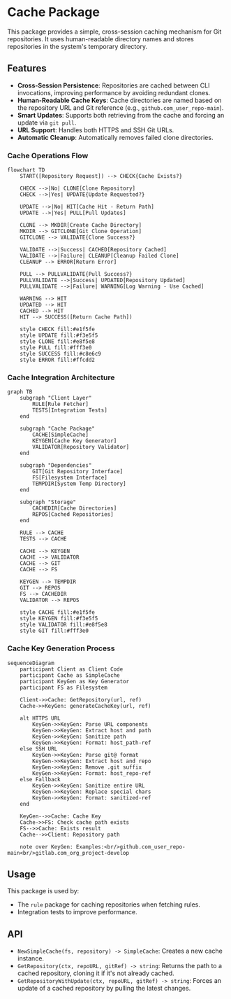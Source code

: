 # Cache Package

This package provides a simple, cross-session caching mechanism for Git repositories. It uses human-readable directory names and stores repositories in the system's temporary directory.

## Features

- **Cross-Session Persistence**: Repositories are cached between CLI invocations, improving performance by avoiding redundant clones.
- **Human-Readable Cache Keys**: Cache directories are named based on the repository URL and Git reference (e.g., `github.com_user_repo-main`).
- **Smart Updates**: Supports both retrieving from the cache and forcing an update via `git pull`.
- **URL Support**: Handles both HTTPS and SSH Git URLs.
- **Automatic Cleanup**: Automatically removes failed clone directories.

### Cache Operations Flow

```mermaid
flowchart TD
    START([Repository Request]) --> CHECK{Cache Exists?}
    
    CHECK -->|No| CLONE[Clone Repository]
    CHECK -->|Yes| UPDATE{Update Requested?}
    
    UPDATE -->|No| HIT[Cache Hit - Return Path]
    UPDATE -->|Yes| PULL[Pull Updates]
    
    CLONE --> MKDIR[Create Cache Directory]
    MKDIR --> GITCLONE[Git Clone Operation]
    GITCLONE --> VALIDATE{Clone Success?}
    
    VALIDATE -->|Success| CACHED[Repository Cached]
    VALIDATE -->|Failure| CLEANUP[Cleanup Failed Clone]
    CLEANUP --> ERROR[Return Error]
    
    PULL --> PULLVALIDATE{Pull Success?}
    PULLVALIDATE -->|Success| UPDATED[Repository Updated]
    PULLVALIDATE -->|Failure| WARNING[Log Warning - Use Cached]
    
    WARNING --> HIT
    UPDATED --> HIT
    CACHED --> HIT
    HIT --> SUCCESS([Return Cache Path])
    
    style CHECK fill:#e1f5fe
    style UPDATE fill:#f3e5f5
    style CLONE fill:#e8f5e8
    style PULL fill:#fff3e0
    style SUCCESS fill:#c8e6c9
    style ERROR fill:#ffcdd2
```

### Cache Integration Architecture

```mermaid
graph TB
    subgraph "Client Layer"
        RULE[Rule Fetcher]
        TESTS[Integration Tests]
    end
    
    subgraph "Cache Package"
        CACHE[SimpleCache]
        KEYGEN[Cache Key Generator]
        VALIDATOR[Repository Validator]
    end
    
    subgraph "Dependencies"
        GIT[Git Repository Interface]
        FS[Filesystem Interface]
        TEMPDIR[System Temp Directory]
    end
    
    subgraph "Storage"
        CACHEDIR[Cache Directories]
        REPOS[Cached Repositories]
    end
    
    RULE --> CACHE
    TESTS --> CACHE
    
    CACHE --> KEYGEN
    CACHE --> VALIDATOR
    CACHE --> GIT
    CACHE --> FS
    
    KEYGEN --> TEMPDIR
    GIT --> REPOS
    FS --> CACHEDIR
    VALIDATOR --> REPOS
    
    style CACHE fill:#e1f5fe
    style KEYGEN fill:#f3e5f5
    style VALIDATOR fill:#e8f5e8
    style GIT fill:#fff3e0
```

### Cache Key Generation Process

```mermaid
sequenceDiagram
    participant Client as Client Code
    participant Cache as SimpleCache
    participant KeyGen as Key Generator
    participant FS as Filesystem
    
    Client->>Cache: GetRepository(url, ref)
    Cache->>KeyGen: generateCacheKey(url, ref)
    
    alt HTTPS URL
        KeyGen->>KeyGen: Parse URL components
        KeyGen->>KeyGen: Extract host and path
        KeyGen->>KeyGen: Sanitize path
        KeyGen->>KeyGen: Format: host_path-ref
    else SSH URL
        KeyGen->>KeyGen: Parse git@ format
        KeyGen->>KeyGen: Extract host and repo
        KeyGen->>KeyGen: Remove .git suffix
        KeyGen->>KeyGen: Format: host_repo-ref
    else Fallback
        KeyGen->>KeyGen: Sanitize entire URL
        KeyGen->>KeyGen: Replace special chars
        KeyGen->>KeyGen: Format: sanitized-ref
    end
    
    KeyGen-->>Cache: Cache Key
    Cache->>FS: Check cache path exists
    FS-->>Cache: Exists result
    Cache-->>Client: Repository path
    
    note over KeyGen: Examples:<br/>github.com_user_repo-main<br/>gitlab.com_org_project-develop
```

## Usage

This package is used by:
- The `rule` package for caching repositories when fetching rules.
- Integration tests to improve performance.

## API

- `NewSimpleCache(fs, repository) -> SimpleCache`: Creates a new cache instance.
- `GetRepository(ctx, repoURL, gitRef) -> string`: Returns the path to a cached repository, cloning it if it's not already cached.
- `GetRepositoryWithUpdate(ctx, repoURL, gitRef) -> string`: Forces an update of a cached repository by pulling the latest changes.